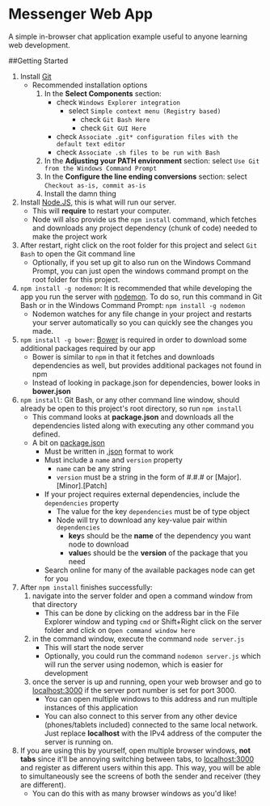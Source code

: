 Messenger Web App
========================
A simple in-browser chat application example useful to anyone learning web development.

##Getting Started
1. Install [Git](http://git-scm.com/)
    * Recommended installation options
        1. In the **Select Components** section:
            * check `Windows Explorer integration`
                * select `Simple context menu (Registry based)`
                    * check `Git Bash Here`
                    * check `Git GUI Here`
            * check `Associate .git* configuration files with the default text editor`
            * check `Associate .sh files to be run with Bash`
        2. In the **Adjusting your PATH environment** section: select `Use Git from the Windows Command Prompt`
        3. In the **Configure the line ending conversions** section: select `Checkout as-is, commit as-is`
        4. Install the damn thing
2. Install [Node.JS](http://nodejs.org/), this is what will run our server.
    * This will **require** to restart your computer.
    * Node will also provide us the `npm install` command, which fetches and downloads any project dependency (chunk of code) needed to make the project work
3. After restart, right click on the root folder for this project and select `Git Bash` to open the Git command line
    * Optionally, if you set up git to also run on the Windows Command Prompt, you can just open the windows command prompt on the root folder for this project. 
4. `npm install -g nodemon`: It is recommended that while developing the app you run the server with [nodemon](http://nodemon.io/). To do so, run this command in Git Bash or in the Windows Command Prompt: `npm install -g nodemon`
    * Nodemon watches for any file change in your project and restarts your server automatically so you can quickly see the changes you made.
5. `npm install -g bower`: [Bower](http://bower.io/) is required in order to download some additional packages required by our app
    * Bower is similar to `npm` in that it fetches and downloads dependencies as well, but provides additional packages not found in npm
    * Instead of looking in package.json for dependencies, bower looks in **bower.json**
6. `npm install`: Git Bash, or any other command line window, should already be open to this project's root directory, so run `npm install`
    * This command looks at **package.json** and downloads all the dependencies listed along with executing any other command you defined.
    * A bit on [package.json](https://www.npmjs.org/doc/files/package.json.html)
        * Must be written in [.json](http://www.json.org/) format to work
        * Must include a `name` and `version` property
            * `name` can be any string
            * `version` must be a string in the form of #.#.# or [Major].[Minor].[Patch]
        * If your project requires external dependencies, include the `dependencies` property
            * The value for the key `dependencies` must be of type object
            * Node will try to download any key-value pair within `dependencies`
                * **key**s should be the **name** of the dependency you want node to download
                * **value**s should be the **version** of the package that you need
        * Search online for many of the available packages node can get for you
7. After `npm install` finishes successfully:
    1. navigate into the server folder and open a command window from that directory
	    * This can be done by clicking on the address bar in the File Explorer window and typing `cmd` or Shift+Right click on the server folder and click on `Open command window here`
    2. in the command window, execute the command `node server.js`
        * This will start the node server
        * Optionally, you could run the command `nodemon server.js` which will run the server using nodemon, which is easier for development
    3. once the server is up and running, open your web browser and go to [localhost:3000](http://localhost:3000/) if the server port number is set for port 3000.
        * You can open multiple windows to this address and run multiple instances of this application
        * You can also connect to this server from any other device (phones/tablets included) connected to the same local network. Just replace **localhost** with the IPv4 address of the computer the server is running on.
8. If you are using this by yourself, open multiple browser windows, **not tabs** since it'll be annoying switching between tabs, to [localhost:3000](http://localhost:3000/) and register as different users within this app. This way, you will be able to simultaneously see the screens of both the sender and receiver (they are different). 
    * You can do this with as many browser windows as you'd like!
